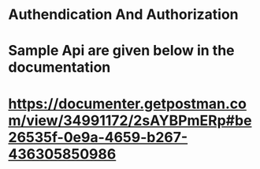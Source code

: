 # Authendication And Authorization

# Sample Api are given below in the documentation

# https://documenter.getpostman.com/view/34991172/2sAYBPmERp#be26535f-0e9a-4659-b267-436305850986